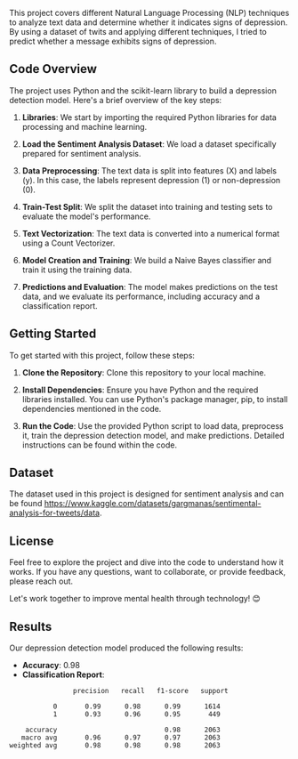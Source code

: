 
This project covers different Natural Language Processing (NLP) techniques to analyze text data and determine whether it indicates signs of depression. By using a dataset of twits and applying different techniques, I tried to predict whether a message exhibits signs of depression.

## Code Overview

The project uses Python and the scikit-learn library to build a depression detection model. Here's a brief overview of the key steps:

1. **Libraries**: We start by importing the required Python libraries for data processing and machine learning.

2. **Load the Sentiment Analysis Dataset**: We load a dataset specifically prepared for sentiment analysis.

3. **Data Preprocessing**: The text data is split into features (X) and labels (y). In this case, the labels represent depression (1) or non-depression (0).

4. **Train-Test Split**: We split the dataset into training and testing sets to evaluate the model's performance.

5. **Text Vectorization**: The text data is converted into a numerical format using a Count Vectorizer.

6. **Model Creation and Training**: We build a Naive Bayes classifier and train it using the training data.

7. **Predictions and Evaluation**: The model makes predictions on the test data, and we evaluate its performance, including accuracy and a classification report.

## Getting Started

To get started with this project, follow these steps:

1. **Clone the Repository**: Clone this repository to your local machine.

2. **Install Dependencies**: Ensure you have Python and the required libraries installed. You can use Python's package manager, pip, to install dependencies mentioned in the code.

3. **Run the Code**: Use the provided Python script to load data, preprocess it, train the depression detection model, and make predictions. Detailed instructions can be found within the code.

## Dataset

The dataset used in this project is designed for sentiment analysis and can be found https://www.kaggle.com/datasets/gargmanas/sentimental-analysis-for-tweets/data.

## License

Feel free to explore the project and dive into the code to understand how it works. If you have any questions, want to collaborate, or provide feedback, please reach out.

Let's work together to improve mental health through technology! 😊


## Results

Our depression detection model produced the following results:

- **Accuracy**: 0.98
- **Classification Report**:
```
                precision   recall   f1-score   support

           0       0.99      0.98      0.99      1614
           1       0.93      0.96      0.95       449

    accuracy                           0.98      2063
   macro avg       0.96      0.97      0.97      2063
weighted avg       0.98      0.98      0.98      2063
```
